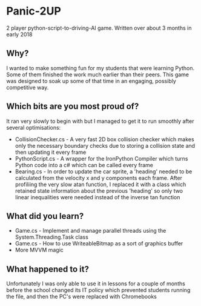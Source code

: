 # Panic-2UP
2 player python-script-to-driving-AI game. Written over about 3 months in early 2018

## Why? 
I wanted to make something fun for my students that were learning Python. Some of them finished the work much earlier than their peers. This game was designed to soak up some of that time in an engaging, possibly competitive way.

## Which bits are you most proud of?
It ran very slowly to begin with but I managed to get it to run smoothly after several optimisations:
* CollisionChecker.cs - A very fast 2D box collision checker which makes only the necessary boundary checks due to storing a collision state and then updating it every frame
* PythonScript.cs -  A wrapper for the IronPython Compiler which turns Python code into a c# <Func> which can be called every frame
* Bearing.cs - In order to update the car sprite, a 'heading' needed to be calculated from the velocity x and y components each frame. After profiliing the very slow atan function, I replaced it with a class which retained state information about the previous 'heading' so only two linear inequalities were needed instead of the inverse tan function

## What did you learn?
* Game.cs - Implement and manage parallel threads using the System.Threading.Task class
* Game.cs - How to use WriteableBitmap as a sort of graphics buffer
* More MVVM magic

## What happened to it? 
Unfortunately I was only able to use it in lessons for a couple of months before the school changed its IT policy which prevented students running the file, and then the PC's were replaced with Chromebooks


